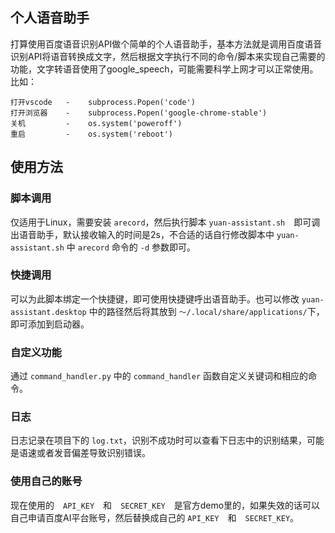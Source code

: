 ## 个人语音助手

打算使用百度语音识别API做个简单的个人语音助手，基本方法就是调用百度语音识别API将语音转换成文字，然后根据文字执行不同的命令/脚本来实现自己需要的功能，文字转语音使用了google_speech，可能需要科学上网才可以正常使用。比如：
```
打开vscode   -    subprocess.Popen('code')
打开浏览器    -    subprocess.Popen('google-chrome-stable')
关机         -    os.system('poweroff')
重启         -    os.system('reboot')
```

## 使用方法

### 脚本调用
仅适用于Linux，需要安装 `arecord`，然后执行脚本 `yuan-assistant.sh`　即可调出语音助手，默认接收输入的时间是2s，不合适的话自行修改脚本中 `yuan-assistant.sh` 中 `arecord` 命令的 `-d` 参数即可。

### 快捷调用 
可以为此脚本绑定一个快捷键，即可使用快捷键呼出语音助手。也可以修改 `yuan-assistant.desktop` 中的路径然后将其放到 `～/.local/share/applications/`下，即可添加到启动器。

### 自定义功能
通过 `command_handler.py` 中的 `command_handler` 函数自定义关键词和相应的命令。

### 日志
日志记录在项目下的 `log.txt`，识别不成功时可以查看下日志中的识别结果，可能是语速或者发音偏差导致识别错误。

### 使用自己的账号
现在使用的　`API_KEY`　和　`SECRET_KEY`　是官方demo里的，如果失效的话可以自己申请百度AI平台账号，然后替换成自己的 `API_KEY`　和　`SECRET_KEY`。
